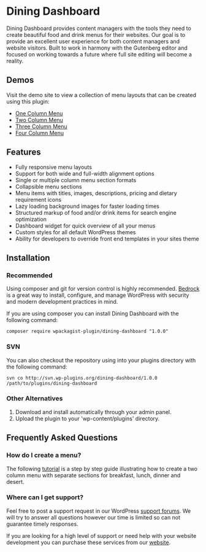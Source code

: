 # Dining Dashboard

Dining Dashboard provides content managers with the tools they need to create beautiful food and drink menus for their websites. 
Our goal is to provide an excellent user experience for both content managers and website visitors. Built to work in harmony with the Gutenberg editor and focused on working towards a future where full site editing will become a reality. 

## Demos

Visit the demo site to view a collection of menu layouts that can be created using this plugin: 

* <a href="https://dining-dashboard-demo.mysite.digital/menu/one-column-menu/" target="_blank">One Column Menu</a>
* <a href="https://dining-dashboard-demo.mysite.digital/menu/two-column-menu/" target="_blank">Two Column Menu</a>
* <a href="https://dining-dashboard-demo.mysite.digital/menu/three-column-menu/" target="_blank">Three Column Menu</a>
* <a href="https://dining-dashboard-demo.mysite.digital/menu/four-column-menu/" target="_blank">Four Column Menu</a>

## Features

* Fully responsive menu layouts
* Support for both wide and full-width alignment options
* Single or multiple column menu section formats
* Collapsible menu sections
* Menu items with titles, images, descriptions, pricing and dietary requirement icons
* Lazy loading background images for faster loading times
* Structured markup of food and/or drink items for search engine optimization
* Dashboard widget for quick overview of all your menus
* Custom styles for all default WordPress themes
* Ability for developers to override front end templates in your sites theme 

## Installation

### Recommended 
Using composer and git for version control is highly recommended. 
<a href="https://roots.io/bedrock/" target="_blank">Bedrock</a> is a great way to install, configure, and manage WordPress with security and modern development practices in mind.

If you are using composer you can install Dining Dashboard with the following command:
```
composer require wpackagist-plugin/dining-dashboard "1.0.0"
```

### SVN 
You can also checkout the repository using into your plugins directory with the following command:
```
svn co http://svn.wp-plugins.org/dining-dashboard/1.0.0 /path/to/plugins/dining-dashboard
```

### Other Alternatives
1. Download and install automatically through your admin panel.
2. Upload the plugin to your 'wp-content/plugins' directory. 

## Frequently Asked Questions 

### How do I create a menu? 

The following <a href="https://mysite.digital/plugins/dining-dashboard/how-to-create-a-menu/" target="_blank">tutorial</a> is a step by step guide illustrating how to create a two column menu with separate sections for breakfast, lunch, dinner and desert.

### Where can I get support?

Feel free to post a support request in our WordPress <a href="http://wordpress.org/support/plugin/dining-dashboard" target="_blank">support forums</a>. We will try to answer all questions however our time is limited so can not guarantee timely responses.

If you are looking for a high level of support or need help with your website development you can purchase these services from our <a href="https://mysite.digital/services/" target="_blank">website</a>.
